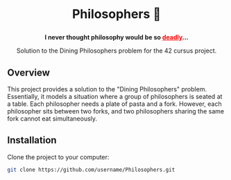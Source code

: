 # <p align="center"><strong>Philosophers 🍴</strong></p>

<p align="center">
  <strong>I never thought philosophy would be so <a href="#" style="color:red">deadly</a>...</strong>
</p>

<p align="center">
  Solution to the Dining Philosophers problem for the 42 cursus project.
</p>

## Overview

This project provides a solution to the "Dining Philosophers" problem. Essentially, it models a situation where a group of philosophers is seated at a table. Each philosopher needs a plate of pasta and a fork. However, each philosopher sits between two forks, and two philosophers sharing the same fork cannot eat simultaneously.

## Installation

Clone the project to your computer:

```bash
git clone https://github.com/username/Philosophers.git
